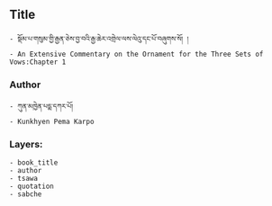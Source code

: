 ## Title
	- སྡོམ་པ་གསུམ་གྱི་རྒྱན་ཅེས་བྱ་བའི་རྒྱ་ཆེར་འགྲེལ་ལས་ལེའུ་དང་པོ་བཞུགས་སོ། །
	- An Extensive Commentary on the Ornament for the Three Sets of Vows:Chapter 1

### Author
	- ཀུན་མཁྱེན་པདྨ་དཀར་པོ།
	- Kunkhyen Pema Karpo

### Layers:
	- book_title
	- author
	- tsawa
	- quotation
	- sabche
